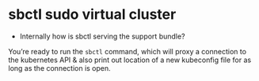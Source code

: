 # sbctl sudo virtual cluster

* Internally how is sbctl serving the support bundle?

You’re ready to run the `sbctl` command, which will proxy a connection to the kubernetes API & also print out location of a new kubeconfig file for as long as the connection is open.